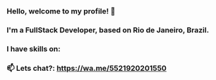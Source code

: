 ### Hello, welcome to my profile! 👋
### I'm a FullStack Developer, based on Rio de Janeiro, Brazil.
### I have skills on:
### 📫 Lets chat?: https://wa.me/5521920201550

<!--
**joshbarrosweb/joshbarrosweb** is a ✨ _special_ ✨ repository because its `README.md` (this file) appears on your GitHub profile.

Here are some ideas to get you started:

- 🔭 I’m currently working on ...
- 🌱 I’m currently learning ...
- 👯 I’m looking to collaborate on ...
- 🤔 I’m looking for help with ...
- 💬 Ask me about ...
- 
- 😄 Pronouns: ...
- ⚡ Fun fact: ...
-->
